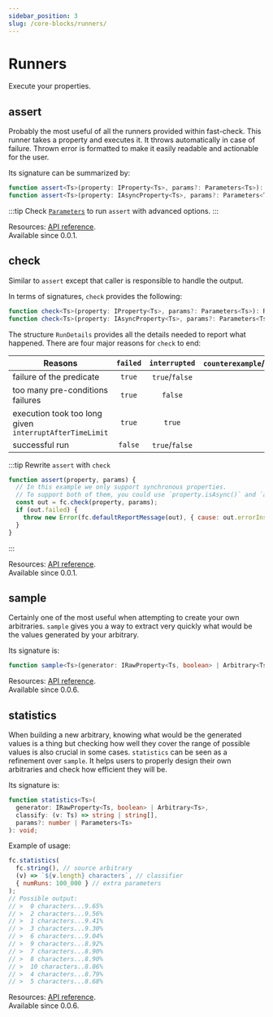 ```yaml
---
sidebar_position: 3
slug: /core-blocks/runners/
---
```


# Runners

Execute your properties.

## assert

Probably the most useful of all the runners provided within fast-check. This runner takes a property and executes it. It throws automatically in case of failure. Thrown error is formatted to make it easily readable and actionable for the user.

Its signature can be summarized by:

```ts
function assert<Ts>(property: IProperty<Ts>, params?: Parameters<Ts>): void;
function assert<Ts>(property: IAsyncProperty<Ts>, params?: Parameters<Ts>): Promise<void>;
```

:::tip
Check [`Parameters`](https://fast-check.dev/api-reference/interfaces/Parameters.html) to run `assert` with advanced options.
:::

Resources: [API reference](https://fast-check.dev/api-reference/functions/assert.html).  
Available since 0.0.1.

## check

Similar to `assert` except that caller is responsible to handle the output.

In terms of signatures, `check` provides the following:

```ts
function check<Ts>(property: IProperty<Ts>, params?: Parameters<Ts>): RunDetails<Ts>;
function check<Ts>(property: IAsyncProperty<Ts>, params?: Parameters<Ts>): Promise<RunDetails<Ts>>;
```

The structure `RunDetails` provides all the details needed to report what happened. There are four major reasons for `check` to end:

| Reasons                                                 | `failed` | `interrupted`  | `counterexample`/`counterexamplePath`/`error` |
| ------------------------------------------------------- | :------: | :------------: | :-------------------------------------------: |
| failure of the predicate                                |  `true`  | `true`/`false` |                  _not null_                   |
| too many pre-conditions failures                        |  `true`  |    `false`     |                    `null`                     |
| execution took too long given `interruptAfterTimeLimit` |  `true`  |     `true`     |                    `null`                     |
| successful run                                          | `false`  | `true`/`false` |                    `null`                     |

:::tip Rewrite `assert` with `check`

```js
function assert(property, params) {
  // In this example we only support synchronous properties.
  // To support both of them, you could use `property.isAsync()` and `asyncDefaultReportMessage`.
  const out = fc.check(property, params);
  if (out.failed) {
    throw new Error(fc.defaultReportMessage(out), { cause: out.errorInstance });
  }
}
```

:::

Resources: [API reference](https://fast-check.dev/api-reference/functions/check.html).  
Available since 0.0.1.

## sample

Certainly one of the most useful when attempting to create your own arbitraries. `sample` gives you a way to extract very quickly what would be the values generated by your arbitrary.

Its signature is:

```ts
function sample<Ts>(generator: IRawProperty<Ts, boolean> | Arbitrary<Ts>, params?: number | Parameters<Ts>): Ts[];
```

Resources: [API reference](https://fast-check.dev/api-reference/functions/sample.html).  
Available since 0.0.6.

## statistics

When building a new arbitrary, knowing what would be the generated values is a thing but checking how well they cover the range of possible values is also crucial in some cases. `statistics` can be seen as a refinement over `sample`. It helps users to properly design their own arbitraries and check how efficient they will be.

Its signature is:

```ts
function statistics<Ts>(
  generator: IRawProperty<Ts, boolean> | Arbitrary<Ts>,
  classify: (v: Ts) => string | string[],
  params?: number | Parameters<Ts>
): void;
```

Example of usage:

```js
fc.statistics(
  fc.string(), // source arbitrary
  (v) => `${v.length} characters`, // classifier
  { numRuns: 100_000 } // extra parameters
);
// Possible output:
// >  0 characters...9.65%
// >  2 characters...9.56%
// >  1 characters...9.41%
// >  3 characters...9.30%
// >  6 characters...9.04%
// >  9 characters...8.92%
// >  7 characters...8.90%
// >  8 characters...8.90%
// >  10 characters..8.86%
// >  4 characters...8.79%
// >  5 characters...8.68%
```

Resources: [API reference](https://fast-check.dev/api-reference/functions/statistics.html).  
Available since 0.0.6.
